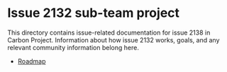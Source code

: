 # Issue 2132 sub-team project

<!--
Part of the Carbon Language project, under the Apache License v2.0 with LLVM
Exceptions. See /LICENSE for license information.
SPDX-License-Identifier: Apache-2.0 WITH LLVM-exception
-->

This directory contains issue-related documentation for issue 2138 in
Carbon Project. Information about how issue 2132 works, goals, and
any relevant community information belong here.

-   [Roadmap](roadmap.md)
